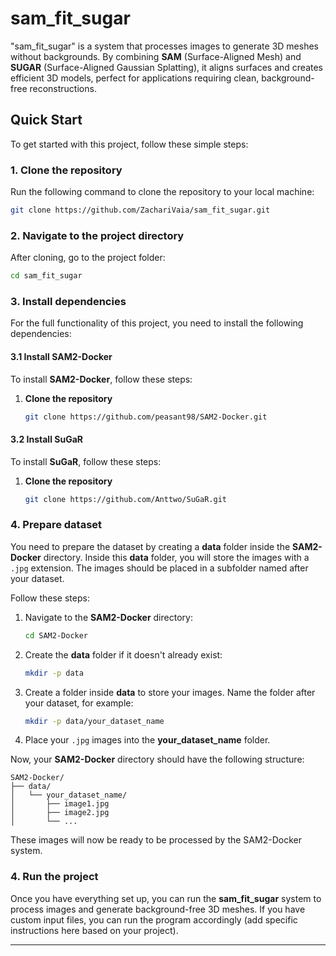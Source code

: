 # sam\_fit\_sugar

"sam\_fit\_sugar" is a system that processes images to generate 3D meshes without backgrounds. By combining **SAM** (Surface-Aligned Mesh) and **SUGAR** (Surface-Aligned Gaussian Splatting), it aligns surfaces and creates efficient 3D models, perfect for applications requiring clean, background-free reconstructions.

## Quick Start

To get started with this project, follow these simple steps:

### 1. Clone the repository

Run the following command to clone the repository to your local machine:

```bash
git clone https://github.com/ZachariVaia/sam_fit_sugar.git
```

### 2. Navigate to the project directory

After cloning, go to the project folder:

```bash
cd sam_fit_sugar
```

### 3. Install dependencies

For the full functionality of this project, you need to install the following dependencies:

#### 3.1 Install SAM2-Docker

To install **SAM2-Docker**, follow these steps:

1. **Clone the repository**
   ```bash
   git clone https://github.com/peasant98/SAM2-Docker.git
   ```


#### 3.2 Install SuGaR

To install **SuGaR**, follow these steps:

1. **Clone the repository**

   ```bash
   git clone https://github.com/Anttwo/SuGaR.git
   ```



### 4. Prepare dataset

You need to prepare the dataset by creating a **data** folder inside the **SAM2-Docker** directory. Inside this **data** folder, you will store the images with a `.jpg` extension. The images should be placed in a subfolder named after your dataset.

Follow these steps:

1. Navigate to the **SAM2-Docker** directory:

   ```bash
   cd SAM2-Docker
   ```

2. Create the **data** folder if it doesn't already exist:

   ```bash
   mkdir -p data
   ```

3. Create a folder inside **data** to store your images. Name the folder after your dataset, for example:

   ```bash
   mkdir -p data/your_dataset_name
   ```

4. Place your `.jpg` images into the **your\_dataset\_name** folder.


Now, your **SAM2-Docker** directory should have the following structure:

```
SAM2-Docker/
├── data/
│   └── your_dataset_name/
│       ├── image1.jpg
│       ├── image2.jpg
│       └── ...
```

These images will now be ready to be processed by the SAM2-Docker system.



### 4. Run the project

Once you have everything set up, you can run the **sam\_fit\_sugar** system to process images and generate background-free 3D meshes. If you have custom input files, you can run the program accordingly (add specific instructions here based on your project).

---
